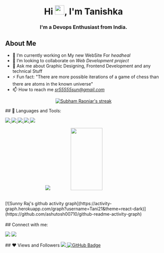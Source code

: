 <h1 align="center">Hi <img src="https://raw.githubusercontent.com/MartinHeinz/MartinHeinz/master/wave.gif" width="30px">, I'm Tanishka</h1>
<h3 align="center">I'm a Devops Enthusiast from India.</h3>

## About Me
- 🔭 I’m currently working on My new WebSite For *headheal*
- 👯 I’m looking to collaborate on *Web Development project*
- 💬 Ask me about Graphic Designing, Frontend Development and any technical Stuff
- ⚡ Fun fact: "There are more possible iterations of a game of chess than there are atoms in the known universe"
- 📫 How to reach me *sr55555sun@gmail.com*
<p align="center">
<a href="https://github.com/sunnyraj5555/github-readme-streak-stats">
<img title="🔥 Get streak stats for your profile at git.io/streak-stats" alt="Subham Raoniar's streak" src="https://github-readme-streak-stats.herokuapp.com/?user=Tani21&theme=black-ice&hide_border=true&stroke=0000&background=060A0CD0"/>
</a>
</p>
## 🚀 Languages and Tools:
<p align="left">
<a href="https://www.java.com" target="_blank"> <img src="https://img.icons8.com/color/48/000000/java-coffee-cup-logo.png"/> </a>
<a href="https://git-scm.com/" target="_blank"> <img src="https://img.icons8.com/color/48/000000/git.png"/> </a>
<a href="https://www.w3.org/html/" target="_blank"> <img src="https://img.icons8.com/color/48/000000/html-5.png"/> </a>
<a href="https://www.w3schools.com/css/" target="_blank"> <img src="https://img.icons8.com/color/48/000000/css3.png"/> </a>
<a href="https://www.w3schools.com/js/" target="_blank"> <img src="https://img.icons8.com/color/48/000000/js.png"/> </a>
</p>
<p align="center">
<img src="https://github-readme-stats.vercel.app/api?username=Tani21&&show_icons=true&title_color=ffffff&icon_color=bb2acf&text_color=daf7dc&bg_color=151515">
<img display="inline" width=45% height=200px src="https://github-readme-stats.anuraghazra1.vercel.app/api/top-langs/?username=Tani21&layout=compact&theme=blue-green">
</p>
<br/>
[![Sunny Raj's github activity graph](https://activity-graph.herokuapp.com/graph?username=Tani21&theme=react-dark)](https://github.com/ashutosh00710/github-readme-activity-graph)
<br/>
<br/>
## Connect with me:
<p align="left">
<a href="https://www.linkedin.com/in/sunnyraj55555/">
<img src="https://img.icons8.com/fluent/48/000000/linkedin.png"/></a>
<a href = "https://www.instagram.com/sunnyraj55555/">
<img src="https://img.icons8.com/fluent/48/000000/instagram-new.png"/></a>
</p>
## ❤ Views and Followers
<a href="https://github.com/Meghna-DAS/github-profile-views-counter">
<img src="https://komarev.com/ghpvc/?username=sunnyraj5555">
</a>
<a href="https://github.com/Tani21?tab=followers"><img src="https://img.shields.io/github/followers/Tani21?label=Followers&style=social" alt="GitHub Badge"></a>


